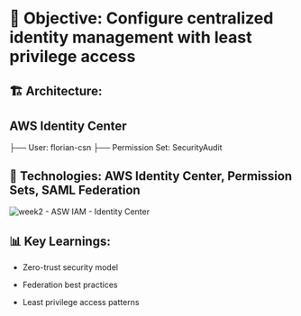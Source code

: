 # 🎯 Objective: Configure centralized identity management with least privilege access 

## 🏗️ Architecture: 

## AWS Identity Center 
├── User: florian-csn 
├── Permission Set: SecurityAudit 

## 🔧 Technologies: AWS Identity Center, Permission Sets, SAML Federation 

 
![week2 - ASW IAM - Identity Center](https://github.com/user-attachments/assets/fd1be9e1-6987-45dd-8e7a-569b7fc12c2d)

 
## 📊 Key Learnings: 

- Zero-trust security model 

- Federation best practices 

- Least privilege access patterns 

